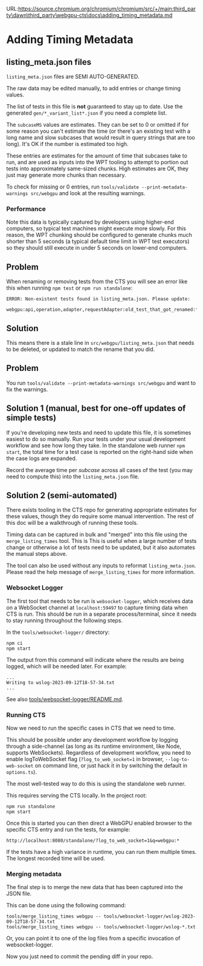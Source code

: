 URL:https://source.chromium.org/chromium/chromium/src/+/main:third_party\dawn\third_party\webgpu-cts\docs\adding_timing_metadata.md
# Adding Timing Metadata

## listing_meta.json files

`listing_meta.json` files are SEMI AUTO-GENERATED.

The raw data may be edited manually, to add entries or change timing values.

The list of tests in this file is **not** guaranteed to stay up to date.
Use the generated `gen/*_variant_list*.json` if you need a complete list.

The `subcaseMS` values are estimates. They can be set to 0 or omitted if for some reason
you can't estimate the time (or there's an existing test with a long name and
slow subcases that would result in query strings that are too long).
It's OK if the number is estimated too high.

These entries are estimates for the amount of time that subcases take to run,
and are used as inputs into the WPT tooling to attempt to portion out tests into
approximately same-sized chunks. High estimates are OK, they just may generate
more chunks than necessary.

To check for missing or 0 entries, run
`tools/validate --print-metadata-warnings src/webgpu`
and look at the resulting warnings.

### Performance

Note this data is typically captured by developers using higher-end
computers, so typical test machines might execute more slowly. For this
reason, the WPT chunking should be configured to generate chunks much shorter
than 5 seconds (a typical default time limit in WPT test executors) so they
should still execute in under 5 seconds on lower-end computers.

## Problem

When renaming or removing tests from the CTS you will see an error like this
when running `npm test` or `npm run standalone`:

```
ERROR: Non-existent tests found in listing_meta.json. Please update:
  webgpu:api,operation,adapter,requestAdapter:old_test_that_got_renamed:*
```

## Solution

This means there is a stale line in `src/webgpu/listing_meta.json` that needs
to be deleted, or updated to match the rename that you did.

## Problem

You run `tools/validate --print-metadata-warnings src/webgpu`
and want to fix the warnings.

## Solution 1 (manual, best for one-off updates of simple tests)

If you're developing new tests and need to update this file, it is sometimes
easiest to do so manually. Run your tests under your usual development workflow
and see how long they take. In the standalone web runner `npm start`, the total
time for a test case is reported on the right-hand side when the case logs are
expanded.

Record the average time per *subcase* across all cases of the test (you may need
to compute this) into the `listing_meta.json` file.

## Solution 2 (semi-automated)

There exists tooling in the CTS repo for generating appropriate estimates for
these values, though they do require some manual intervention. The rest of this
doc will be a walkthrough of running these tools.

Timing data can be captured in bulk and "merged" into this file using
the `merge_listing_times` tool. This is
This is useful when a large number of tests
change or otherwise a lot of tests need to be updated, but it also automates the
manual steps above.

The tool can also be used without any inputs to reformat `listing_meta.json`.
Please read the help message of `merge_listing_times` for more information.

### Websocket Logger

The first tool that needs to be run is `websocket-logger`, which receives data
on a WebSocket channel at `localhost:59497` to capture timing data when CTS is run. This
should be run in a separate process/terminal, since it needs to stay running
throughout the following steps.

In the `tools/websocket-logger/` directory:

```
npm ci
npm start
```

The output from this command will indicate where the results are being logged,
which will be needed later. For example:

```
...
Writing to wslog-2023-09-12T18-57-34.txt
...
```

See also [tools/websocket-logger/README.md](../tools/websocket-logger/README.md).

### Running CTS

Now we need to run the specific cases in CTS that we need to time.

This should be possible under any development workflow by logging through a
side-channel (as long as its runtime environment, like Node, supports WebSockets).
Regardless of development workflow, you need to enable logToWebSocket flag
(`?log_to_web_socket=1` in browser, `--log-to-web-socket` on command line, or
just hack it in by switching the default in `options.ts`).

The most well-tested way to do this is using the standalone web runner.

This requires serving the CTS locally. In the project root:

```
npm run standalone
npm start
```

Once this is started you can then direct a WebGPU enabled browser to the
specific CTS entry and run the tests, for example:

```
http://localhost:8080/standalone/?log_to_web_socket=1&q=webgpu:*
```

If the tests have a high variance in runtime, you can run them multiple times.
The longest recorded time will be used.

### Merging metadata

The final step is to merge the new data that has been captured into the JSON
file.

This can be done using the following command:

```
tools/merge_listing_times webgpu -- tools/websocket-logger/wslog-2023-09-12T18-57-34.txt
tools/merge_listing_times webgpu -- tools/websocket-logger/wslog-*.txt
```

Or, you can point it to one of the log files from a specific invocation of websocket-logger.

Now you just need to commit the pending diff in your repo.

